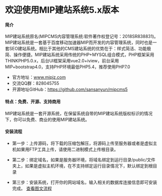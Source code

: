 # 欢迎使用MIP建站系统5.x版本
#### 简介
MIP建站系统原名(MIPCMS内容管理系统:软件著作权登记号：2018SR838831)。MIP建站系统是一套基于百度移动加速器MIP而开发的内容管理系统，同时也是一套SEO建站系统。相比于其他的CMS建站系统的优势在于：样式简洁、功能极简、操作便捷。MIP建站系统采用传统的PHP+MYSQL组合模式，PHP框架采用THINKPHP5.0.x，后台UI框架采用vue2.0+iview，前台采用MIP+bootstrap4.0，支持PHP环境最低PHP5.4，推荐使用PHP7.0

* 官方地址：www.mipjz.com  
* 交流QQ群：828045755
* 开源地址GitHub：https://github.com/sansanyun/mipcms5

#### 特点：免费、开源、支持商用
MIP建站系统是一套开源系统，在保留系统自带的MIP建站系统版权标识的情况下，你可以免费、商业的使用MIP建站系统。

#### 安装流程
* 第一步：上传源码，将下载的压缩包解压，将源码上传至服务器或者是虚拟主机如果用FTP工具上传，请使用二进制模式上传根目录。   

* 第二步：绑定域名，如果是服务器环境，将域名绑定到运行目录/public/文件夹上，如果是虚拟主机环境，在不支持绑定运行目录情况下，默认绑定到根目录  
* 第三步：安装系统，打开你的网站域名，输入相关的数据库连接信息即可安装完成。
[查看图文流程](http://www.mipjz.com/book/3/20.html)


